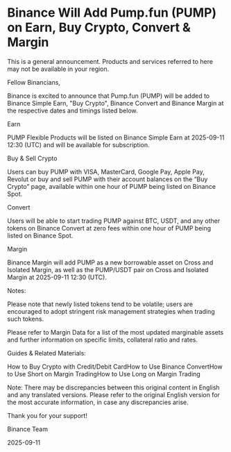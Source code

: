 # Binance Will Add Pump.fun (PUMP) on Earn, Buy Crypto, Convert & Margin

This is a general announcement. Products and services referred to here may not be available in your region. 

Fellow Binancians,

Binance is excited to announce that Pump.fun (PUMP) will be added to Binance Simple Earn, "Buy Crypto", Binance Convert and Binance Margin at the respective dates and timings listed below.

Earn

PUMP Flexible Products will be listed on Binance Simple Earn at 2025-09-11 12:30 (UTC) and will be available for subscription.

Buy & Sell Crypto

Users can buy PUMP with VISA, MasterCard, Google Pay, Apple Pay, Revolut or buy and sell PUMP with their account balances on the “Buy Crypto” page, available within one hour of PUMP being listed on Binance Spot. 

Convert

Users will be able to start trading PUMP against BTC, USDT, and any other tokens on Binance Convert at zero fees within one hour of PUMP being listed on Binance Spot. 

Margin

Binance Margin will add PUMP as a new borrowable asset on Cross and Isolated Margin, as well as the PUMP/USDT pair on Cross and Isolated Margin at 2025-09-11 12:30 (UTC).

Notes: 

Please note that newly listed tokens tend to be volatile; users are encouraged to adopt stringent risk management strategies when trading such tokens.

Please refer to Margin Data for a list of the most updated marginable assets and further information on specific limits, collateral ratio and rates.

Guides & Related Materials:

How to Buy Crypto with Credit/Debit CardHow to Use Binance ConvertHow to Use Short on Margin TradingHow to Use Long on Margin Trading

Note: There may be discrepancies between this original content in English and any translated versions. Please refer to the original English version for the most accurate information, in case any discrepancies arise.

Thank you for your support!

Binance Team

2025-09-11